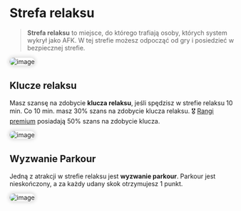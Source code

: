 <style>
img:not(.medium-zoom-image--opened):not(.navbar-link-icon) {
    max-width: 350px; /* Maksymalna szerokość */
    max-height: 300px; /* Maksymalna wysokość */
    width: auto; /* Automatyczna szerokość */
    height: auto; /* Automatyczna wysokość */
    object-fit: contain; /* Dopasowanie bez przycinania */
    margin: 0 8px 4px 0;
    box-shadow: 0 0 6px 4px rgba(0, 0, 0, .1);
    border-radius: 10px;
}
</style>

# Strefa relaksu

> **Strefa relaksu** to miejsce, do którego trafiają osoby, których system wykrył jako AFK. W tej strefie możesz odpocząć od gry i posiedzieć w bezpiecznej strefie.

![image](/pages/images/relaxzone/relaxzone-2.webp)


## Klucze relaksu

Masz szansę na zdobycie **klucza relaksu**, jeśli spędzisz w strefie relaksu 10 min. Co 10 min. masz 30% szans na zdobycie klucza relaksu. 🎖️ [Rangi premium](/ranks) posiadają 50% szans na zdobycie klucza.

![image](/pages/images/relaxzone/relaxzone-1.webp)

## Wyzwanie Parkour

Jedną z atrakcji w strefie relaksu jest **wyzwanie parkour**. Parkour jest nieskończony, a za każdy udany skok otrzymujesz 1 punkt.

![image](/pages/images/relaxzone/relaxzone-parkour.gif)
